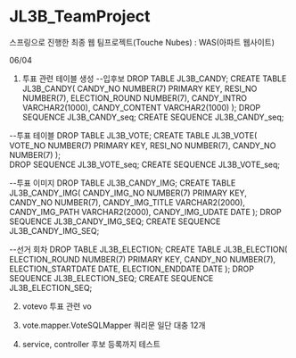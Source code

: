 # JL3B_TeamProject
스프링으로 진행한 최종 웹 팀프로젝트(Touche Nubes) : WAS(아파트 웹사이트)


06/04




1. 투표 관련 테이블 생성
--입후보
DROP TABLE JL3B_CANDY;
CREATE TABLE JL3B_CANDY(
	CANDY_NO NUMBER(7) PRIMARY KEY,
 	RESI_NO NUMBER(7),
	ELECTION_ROUND NUMBER(7),
 	CANDY_INTRO  VARCHAR2(1000),
 	CANDY_CONTENT  VARCHAR2(1000)
);
DROP SEQUENCE JL3B_CANDY_seq;
CREATE SEQUENCE JL3B_CANDY_seq;

--투표 테이블 
DROP TABLE JL3B_VOTE;
CREATE TABLE JL3B_VOTE( 
	VOTE_NO NUMBER(7) PRIMARY KEY,
 	RESI_NO NUMBER(7),
	CANDY_NO NUMBER(7)
);					   
DROP SEQUENCE JL3B_VOTE_seq;
CREATE SEQUENCE JL3B_VOTE_seq;

--투표 이미지
DROP TABLE JL3B_CANDY_IMG;
CREATE TABLE JL3B_CANDY_IMG(
	CANDY_IMG_NO NUMBER(7) PRIMARY KEY,
	CANDY_NO NUMBER(7),
	CANDY_IMG_TITLE VARCHAR2(2000),
	CANDY_IMG_PATH VARCHAR2(2000),
	CANDY_IMG_UDATE DATE
);
DROP SEQUENCE JL3B_CANDY_IMG_SEQ;
CREATE SEQUENCE JL3B_CANDY_IMG_SEQ;

--선거 회차
DROP TABLE JL3B_ELECTION;
CREATE TABLE JL3B_ELECTION(
	ELECTION_ROUND NUMBER(7) PRIMARY KEY,
	CANDY_NO NUMBER(7),
	ELECTION_STARTDATE DATE,
	ELECTION_ENDDATE DATE
);
DROP SEQUENCE JL3B_ELECTION_SEQ;
CREATE SEQUENCE JL3B_ELECTION_SEQ;

2. votevo 투표 관련 vo

3. vote.mapper.VoteSQLMapper 쿼리문 일단 대충 12개

4. service, controller 후보 등록까지 테스트
